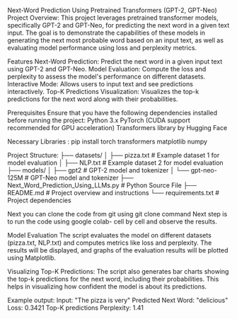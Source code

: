 Next-Word Prediction Using Pretrained Transformers (GPT-2, GPT-Neo)
Project Overview:
  This project leverages pretrained transformer models, specifically GPT-2 and GPT-Neo, for predicting the next word in a given text input. 
  The goal is to demonstrate the capabilities of these models in generating the next most probable word based on an input text, 
  as well as evaluating model performance using loss and perplexity metrics.

 
Features
  Next-Word Prediction: Predict the next word in a given input text using GPT-2 and GPT-Neo.
  Model Evaluation: Compute the loss and perplexity to assess the model's performance on different datasets.
  Interactive Mode: Allows users to input text and see predictions interactively.
  Top-K Predictions Visualization: Visualizes the top-k predictions for the next word along with their probabilities.

  
Prerequisites
Ensure that you have the following dependencies installed before running the project:
  Python 3.x
  PyTorch (CUDA support recommended for GPU acceleration)
  Transformers library by Hugging Face

  
Necessary Libraries :
  pip install torch transformers matplotlib numpy

  
Project Structure:
├── datasets/
│   ├── pizza.txt          # Example dataset 1 for model evaluation
│   ├── NLP.txt            # Example dataset 2 for model evaluation
├── models/
│   ├── gpt2               # GPT-2 model and tokenizer
│   └── gpt-neo-125M       # GPT-Neo model and tokenizer
├── Next_Word_Prediction_Using_LLMs.py               # Python Source File
├── README.md              # Project overview and instructions
└── requirements.txt       # Project dependencies


Next you can clone the code from git using
  git clone command
Next step is to run the code using google colab- cell by cell and observe the results.


Model Evaluation
  The script evaluates the model on different datasets (pizza.txt, NLP.txt) and computes metrics like loss and perplexity. The results will be displayed, 
  and graphs of the evaluation results will be plotted using Matplotlib.


Visualizing Top-K Predictions:
  The script also generates bar charts showing the top-k predictions for the next word, including their probabilities. This helps in visualizing how confident 
  the model is about its predictions.


Example output:
  Input: "The pizza is very"
  Predicted Next Word: "delicious"
  Loss: 0.3421
  Top-K predictions
  Perplexity: 1.41

